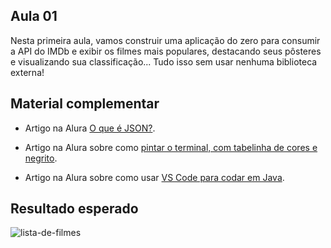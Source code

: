 ## Aula 01

Nesta primeira aula, vamos construir uma aplicação do zero para consumir a API do IMDb e exibir os filmes mais populares, destacando seus pôsteres e visualizando sua classificação... Tudo isso sem usar nenhuma biblioteca externa!

## Material complementar

- Artigo na Alura [O que é JSON?](https://www.alura.com.br/artigos/o-que-e-json).

- Artigo na Alura sobre como [pintar o terminal, com tabelinha de cores e negrito](https://www.alura.com.br/artigos/decorando-terminal-cores-emojis).

- Artigo na Alura sobre como usar [VS Code para codar em Java](https://www.alura.com.br/artigos/desenvolvendo-aplicacoes-java-vs-code).

## Resultado esperado
![lista-de-filmes](https://user-images.githubusercontent.com/64502087/179886114-acf43d3c-5fe9-495b-8b3c-e58041f8a803.JPG)
